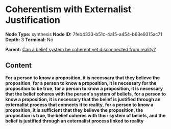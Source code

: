 # Coherentism with Externalist Justification

**Node Type:** synthesis
**Node ID:** 7feb4333-b51c-4a15-a454-b63e9315ac71
**Depth:** 3
**Terminal:** No

**Parent:** [Can a belief system be coherent yet disconnected from reality?](can-a-belief-system-be-coherent-yet-disconnected-from-reality.md)

## Content

**For a person to know a proposition, it is necessary that they believe the proposition**, **for a person to know a proposition, it is necessary for the proposition to be true**, **for a person to know a proposition, it is necessary that the belief coheres with the person's system of beliefs**, **for a person to know a proposition, it is necessary that the belief is justified through an externalist process that connects it to reality**, **for a person to know a proposition, it is sufficient that they believe the proposition, the proposition is true, the belief coheres with their system of beliefs, and the belief is justified through an externalist process linked to reality**
